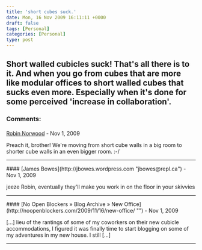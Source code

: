 ```yaml
---
title: 'short cubes suck.'
date: Mon, 16 Nov 2009 16:11:11 +0000
draft: false
tags: [Personal]
categories: [Personal]
type: post
---
```


Short walled cubicles suck! That's all there is to it. And when you go from cubes that are more like modular offices to short walled cubes that sucks even more. Especially when it's done for some perceived 'increase in collaboration'.
---
### Comments:
#### 
[Robin Norwood]( "robin.norwood@gmail.com") - <time datetime="2009-11-16 13:00:09">Nov 1, 2009</time>

Preach it, brother! We're moving from short cube walls in a big room to shorter cube walls in an even bigger room. :-/
<hr />
#### 
[James Bowes](http://jbowes.wordpress.com "jbowes@repl.ca") - <time datetime="2009-11-16 13:12:01">Nov 1, 2009</time>

jeeze Robin, eventually they'll make you work in on the floor in your skivvies
<hr />
#### 
[No Open Blockers &raquo; Blog Archive &raquo; New Office](http://noopenblockers.com/2009/11/16/new-office/ "") - <time datetime="2009-11-16 18:12:34">Nov 1, 2009</time>

\[...\] lieu of the rantings of some of my coworkers on their new cubicle accommodations, I figured it was finally time to start blogging on some of my adventures in my new house. I still \[...\]
<hr />
